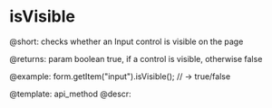 isVisible
=============

@short: checks whether an Input control is visible on the page

@returns:
param   boolean     true, if a control is visible, otherwise false


@example:
form.getItem("input").isVisible(); 
// -> true/false

@template: api_method
@descr:


